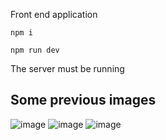 Front end application
```
npm i
```
```
npm run dev
```
The server must be running
## Some previous images
![image](https://github.com/lubjr/ttoss-frontend/assets/89494183/a9466e1d-6764-4103-a612-93edb865a010)
![image](https://github.com/lubjr/ttoss-frontend/assets/89494183/5eaadc4d-b672-4ffb-bded-50f9a1ef95f8)
![image](https://github.com/lubjr/ttoss-frontend/assets/89494183/9c043613-fb5d-466f-aee8-1ab6f11bb491)


